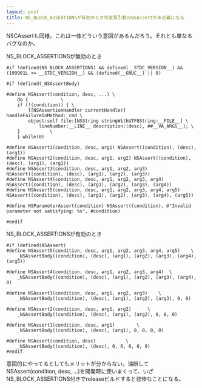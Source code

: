 ```yaml
---
layout: post
title: NS_BLOCK_ASSERTIONSが有効のとき可変長引数のNSAssertが未定義になる
---
```

NSCAssertも同様。これは一体どういう意図があるんだろう。それとも単なるバグなのか。

NS_BLOCK_ASSERTIONSが無効のとき

    #if !defined(NS_BLOCK_ASSERTIONS) && defined(__STDC_VERSION__) && (199901L <= __STDC_VERSION__) && (defined(__GNUC__) || 0)
    
    #if !defined(_NSAssertBody)
    
    #define NSAssert(condition, desc, ...) \
        do {			\
    	if (!(condition)) {	\
    	    [[NSAssertionHandler currentHandler] handleFailureInMethod:_cmd \
    		object:self file:[NSString stringWithUTF8String:__FILE__] \
    	    	lineNumber:__LINE__ description:(desc), ##__VA_ARGS__]; \
    	}			\
        } while(0)
    
    #define NSAssert1(condition, desc, arg1) NSAssert((condition), (desc), (arg1))
    #define NSAssert2(condition, desc, arg1, arg2) NSAssert((condition), (desc), (arg1), (arg2))
    #define NSAssert3(condition, desc, arg1, arg2, arg3) NSAssert((condition), (desc), (arg1), (arg2), (arg3))
    #define NSAssert4(condition, desc, arg1, arg2, arg3, arg4) NSAssert((condition), (desc), (arg1), (arg2), (arg3), (arg4))
    #define NSAssert5(condition, desc, arg1, arg2, arg3, arg4, arg5) NSAssert((condition), (desc), (arg1), (arg2), (arg3), (arg4), (arg5))
    
    #define NSParameterAssert(condition) NSAssert((condition), @"Invalid parameter not satisfying: %s", #condition)
    
    #endif

NS_BLOCK_ASSERTIONSが有効のとき

    #if !defined(NSAssert)
    #define NSAssert5(condition, desc, arg1, arg2, arg3, arg4, arg5)	\
        _NSAssertBody((condition), (desc), (arg1), (arg2), (arg3), (arg4), (arg5))
    
    #define NSAssert4(condition, desc, arg1, arg2, arg3, arg4)	\
        _NSAssertBody((condition), (desc), (arg1), (arg2), (arg3), (arg4), 0)
    
    #define NSAssert3(condition, desc, arg1, arg2, arg3)	\
        _NSAssertBody((condition), (desc), (arg1), (arg2), (arg3), 0, 0)
    
    #define NSAssert2(condition, desc, arg1, arg2)		\
        _NSAssertBody((condition), (desc), (arg1), (arg2), 0, 0, 0)

    #define NSAssert1(condition, desc, arg1)		\
        _NSAssertBody((condition), (desc), (arg1), 0, 0, 0, 0)
    
    #define NSAssert(condition, desc)			\
        _NSAssertBody((condition), (desc), 0, 0, 0, 0, 0)
    #endif

意図的にやってるとしてもメリットが分からない。油断してNSAssert(condition, desc, ...)を開発時に使いまくって、いざNS_BLOCK_ASSERTIONS付きでreleaseビルドすると悲惨なことになる。
